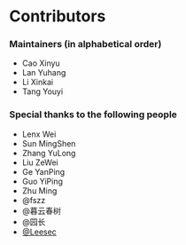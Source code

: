 # Contributors

### Maintainers (in alphabetical order)

* Cao Xinyu
* Lan Yuhang
* Li Xinkai
* Tang Youyi

### Special thanks to the following people

* Lenx Wei
* Sun MingShen
* Zhang YuLong
* Liu ZeWei
* Ge YanPing
* Guo YiPing
* Zhu Ming
* @fszz
* @暮云春树
* @园长
* [@Leesec](http://www.leesec.com/)